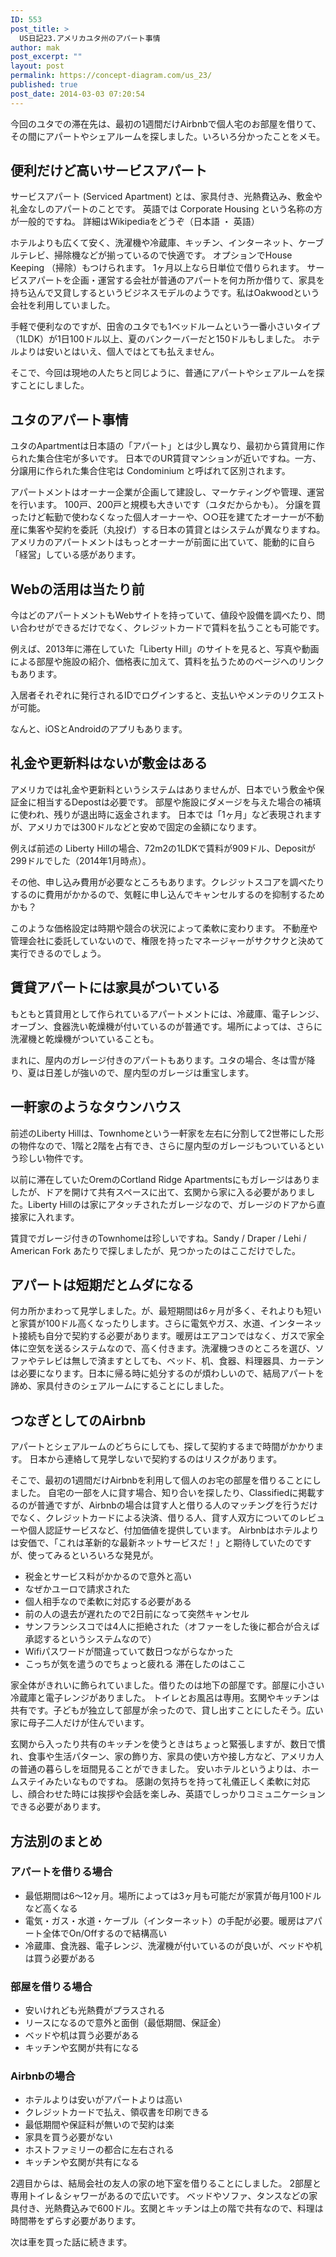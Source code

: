 ```yaml
---
ID: 553
post_title: >
  US日記23.アメリカユタ州のアパート事情
author: mak
post_excerpt: ""
layout: post
permalink: https://concept-diagram.com/us_23/
published: true
post_date: 2014-03-03 07:20:54
---
```

今回のユタでの滞在先は、最初の1週間だけAirbnbで個人宅のお部屋を借りて、その間にアパートやシェアルームを探しました。いろいろ分かったことをメモ。

## 便利だけど高いサービスアパート
サービスアパート (Serviced Apartment) とは、家具付き、光熱費込み、敷金や礼金なしのアパートのことです。
英語では Corporate Housing という名称の方が一般的ですね。
詳細はWikipediaをどうぞ（日本語 ・ 英語）

ホテルよりも広くて安く、洗濯機や冷蔵庫、キッチン、インターネット、ケーブルテレビ、掃除機などが揃っているので快適です。
オプションでHouse Keeping （掃除）もつけられます。
1ヶ月以上なら日単位で借りられます。
サービスアパートを企画・運営する会社が普通のアパートを何カ所か借りて、家具を持ち込んで又貸しするというビジネスモデルのようです。私はOakwoodという会社を利用していました。

手軽で便利なのですが、田舎のユタでも1ベッドルームという一番小さいタイプ（1LDK）が1日100ドル以上、夏のバンクーバーだと150ドルもしました。
ホテルよりは安いとはいえ、個人ではとても払えません。

そこで、今回は現地の人たちと同じように、普通にアパートやシェアルームを探すことにしました。

## ユタのアパート事情
ユタのApartmentは日本語の「アパート」とは少し異なり、最初から賃貸用に作られた集合住宅が多いです。
日本でのUR賃貸マンションが近いですね。一方、分譲用に作られた集合住宅は Condominium と呼ばれて区別されます。

アパートメントはオーナー企業が企画して建設し、マーケティングや管理、運営を行います。
100戸、200戸と規模も大きいです（ユタだからかも）。
分譲を買ったけど転勤で使わなくなった個人オーナーや、○○荘を建てたオーナーが不動産に集客や契約を委託（丸投げ）する日本の賃貸とはシステムが異なりますね。
アメリカのアパートメントはもっとオーナーが前面に出ていて、能動的に自ら「経営」している感があります。

## Webの活用は当たり前
今はどのアパートメントもWebサイトを持っていて、値段や設備を調べたり、問い合わせができるだけでなく、クレジットカードで賃料を払うことも可能です。

例えば、2013年に滞在していた「Liberty Hill」のサイトを見ると、写真や動画による部屋や施設の紹介、価格表に加えて、賃料を払うためのページへのリンクもあります。



入居者それぞれに発行されるIDでログインすると、支払いやメンテのリクエストが可能。

なんと、iOSとAndroidのアプリもあります。



## 礼金や更新料はないが敷金はある
アメリカでは礼金や更新料というシステムはありませんが、日本でいう敷金や保証金に相当するDepostは必要です。
部屋や施設にダメージを与えた場合の補填に使われ、残りが退出時に返金されます。
日本では「1ヶ月」など表現されますが、アメリカでは300ドルなどと安めで固定の金額になります。

例えば前述の Liberty Hillの場合、72m2の1LDKで賃料が909ドル、Depositが299ドルでした（2014年1月時点）。

その他、申し込み費用が必要なところもあります。クレジットスコアを調べたりするのに費用がかかるので、気軽に申し込んでキャンセルするのを抑制するためかも？

このような価格設定は時期や競合の状況によって柔軟に変わります。
不動産や管理会社に委託していないので、権限を持ったマネージャーがサクサクと決めて実行できるのでしょう。

## 賃貸アパートには家具がついている
もともと賃貸用として作られているアパートメントには、冷蔵庫、電子レンジ、オーブン、食器洗い乾燥機が付いているのが普通です。場所によっては、さらに洗濯機と乾燥機がついていることも。

まれに、屋内のガレージ付きのアパートもあります。ユタの場合、冬は雪が降り、夏は日差しが強いので、屋内型のガレージは重宝します。

## 一軒家のようなタウンハウス
前述のLiberty Hillは、Townhomeという一軒家を左右に分割して2世帯にした形の物件なので、1階と2階を占有でき、さらに屋内型のガレージもついているという珍しい物件です。





以前に滞在していたOremのCortland Ridge Apartmentsにもガレージはありましたが、ドアを開けて共有スペースに出て、玄関から家に入る必要がありました。Liberty Hillのは家にアタッチされたガレージなので、ガレージのドアから直接家に入れます。

賃貸でガレージ付きのTownhomeは珍しいですね。Sandy / Draper / Lehi / American Fork あたりで探しましたが、見つかったのはここだけでした。



## アパートは短期だとムダになる
何カ所かまわって見学しました。が、最短期間は6ヶ月が多く、それよりも短いと家賃が100ドル高くなったりします。さらに電気やガス、水道、インターネット接続も自分で契約する必要があります。暖房はエアコンではなく、ガスで家全体に空気を送るシステムなので、高く付きます。洗濯機つきのところを選び、ソファやテレビは無しで済ますとしても、ベッド、机、食器、料理器具、カーテンは必要になります。日本に帰る時に処分するのが煩わしいので、結局アパートを諦め、家具付きのシェアルームにすることにしました。

## つなぎとしてのAirbnb
アパートとシェアルームのどちらにしても、探して契約するまで時間がかかります。
日本から連絡して見学しないで契約するのはリスクがあります。

そこで、最初の1週間だけAirbnbを利用して個人のお宅の部屋を借りることにしました。
自宅の一部を人に貸す場合、知り合いを探したり、Classifiedに掲載するのが普通ですが、Airbnbの場合は貸す人と借りる人のマッチングを行うだけでなく、クレジットカードによる決済、借りる人、貸す人双方についてのレビューや個人認証サービスなど、付加価値を提供しています。
Airbnbはホテルよりは安価で、「これは革新的な最新ネットサービスだ！」と期待していたのですが、使ってみるといろいろな発見が。

- 税金とサービス料がかかるので意外と高い
- なぜかユーロで請求された
- 個人相手なので柔軟に対応する必要がある
- 前の人の退去が遅れたので2日前になって突然キャンセル
- サンフランシスコでは4人に拒絶された（オファーをした後に都合が合えば承認するというシステムなので）
- Wifiパスワードが間違っていて数日つながらなかった
- こっちが気を遣うのでちょっと疲れる
滞在したのはここ

家全体がきれいに飾られていました。借りたのは地下の部屋です。部屋に小さい冷蔵庫と電子レンジがありました。
トイレとお風呂は専用。玄関やキッチンは共有です。子どもが独立して部屋が余ったので、貸し出すことにしたそう。広い家に母子二人だけが住んでいます。

玄関から入ったり共有のキッチンを使うときはちょっと緊張しますが、数日で慣れ、食事や生活パターン、家の飾り方、家具の使い方や接し方など、アメリカ人の普通の暮らしを垣間見ることができました。
安いホテルというよりは、ホームステイみたいなものですね。
感謝の気持ちを持って礼儀正しく柔軟に対応し、顔合わせた時には挨拶や会話を楽しみ、英語でしっかりコミュニケーションできる必要があります。

## 方法別のまとめ
### アパートを借りる場合

- 最低期間は6～12ヶ月。場所によっては3ヶ月も可能だが家賃が毎月100ドルなど高くなる
- 電気・ガス・水道・ケーブル（インターネット）の手配が必要。暖房はアパート全体でOn/Offするので結構高い
- 冷蔵庫、食洗器、電子レンジ、洗濯機が付いているのが良いが、ベッドや机は買う必要がある

### 部屋を借りる場合

- 安いけれども光熱費がプラスされる
- リースになるので意外と面倒（最低期間、保証金）
- ベッドや机は買う必要がある
- キッチンや玄関が共有になる

### Airbnbの場合

- ホテルよりは安いがアパートよりは高い
- クレジットカードで払え、領収書を印刷できる
- 最低期間や保証料が無いので契約は楽
- 家具を買う必要がない
- ホストファミリーの都合に左右される
- キッチンや玄関が共有になる

2週目からは、結局会社の友人の家の地下室を借りることにしました。
2部屋と専用トイレ＆シャワーがあるので広いです。
ベッドやソファ、タンスなどの家具付き、光熱費込みで600ドル。玄関とキッチンは上の階で共有なので、料理は時間帯をずらす必要があります。

次は車を買った話に続きます。